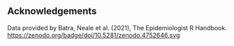 
## Acknowledgements
Data provided by Batra, Neale et al. (2021), The Epidemiologist R Handbook. https://zenodo.org/badge/doi/10.5281/zenodo.4752646.svg
